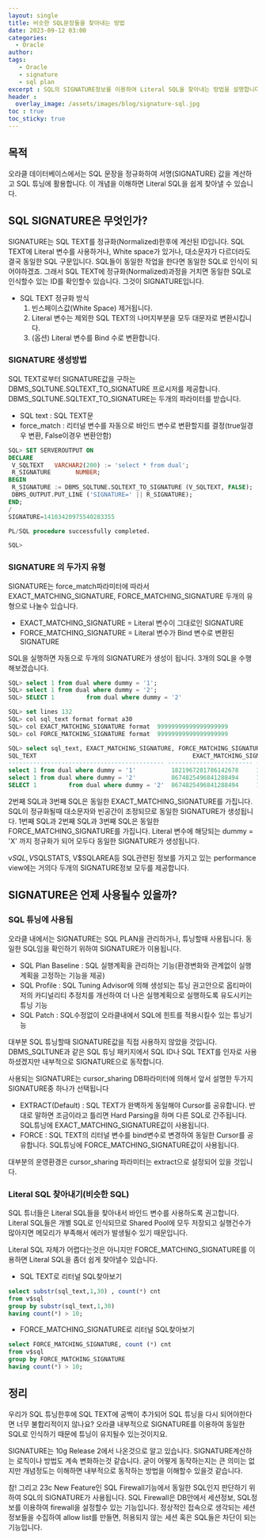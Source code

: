 ```yaml
---
layout: single
title: 비슷한 SQL문장들을 찾아내는 방법
date: 2023-09-12 03:00
categories: 
  - Oracle
author: 
tags: 
   - Oracle
   - signature
   - sql plan
excerpt : SQL의 SIGNATURE정보를 이용하여 Literal SQL을 찾아내는 방법을 설명합니다.
header :
  overlay_image: /assets/images/blog/signature-sql.jpg
toc : true  
toc_sticky: true
---
```


## 목적

오라클 데이터베이스에서는 SQL 문장을 정규화하여 서명(SIGNATURE) 값을 계산하고 SQL 튜닝에 활용합니다. 이 개념을 이해하면 Literal  SQL을 쉽게 찾아낼 수 있습니다. 

## SQL SIGNATURE은 무엇인가?

SIGNATURE는 SQL TEXT를 정규화(Normalized)한후에 계산된 ID입니다. 
SQL TEXT에 Literal 변수를 사용하거나, White space가 있거나, 대소문자가 다르더라도 결국 동일한 SQL 구문입니다. SQL들이 동일한 작업을 한다면 동일한 SQL로 인식이 되어야하겠죠. 
그래서 SQL TEXT에 정규화(Normalized)과정을 거치면 동일한 SQL로 인식할수 있는 ID를 확인할수 있습니다. 그것이 SIGNATURE입니다.

- SQL TEXT 정규화 방식
  1. 빈스페이스값(White Space) 제거됩니다.
  2. Literal 변수는 제외한 SQL TEXT의 나머지부분을 모두 대문자로 변환시킵니다.
  3. (옵션) Literal 변수를 Bind 수로 변환합니다. 

### SIGNATURE 생성방법

SQL TEXT로부터 SIGNATURE값을 구하는 DBMS_SQLTUNE.SQLTEXT_TO_SIGNATURE 프로시저를 제공합니다. 
DBMS_SQLTUNE.SQLTEXT_TO_SIGNATURE는 두개의 파라미터를 받습니다. 
- SQL text : SQL TEXT문
- force_match : 리터널 변수를 자동으로 바인드 변수로 변환할지를 결정(true일경우 변환, False이경우 변환안함)

```sql
SQL> SET SERVEROUTPUT ON
DECLARE
 V_SQLTEXT   VARCHAR2(200) := 'select * from dual';
 R_SIGNATURE       NUMBER;
BEGIN
 R_SIGNATURE := DBMS_SQLTUNE.SQLTEXT_TO_SIGNATURE (V_SQLTEXT, FALSE);
 DBMS_OUTPUT.PUT_LINE ('SIGNATURE=' || R_SIGNATURE);
END;
/
SIGNATURE=14103420975540283355

PL/SQL procedure successfully completed.

SQL>
```
### SIGNATURE 의 두가지 유형

SIGNATURE는 force_match파라미터에 따라서 EXACT_MATCHING_SIGNATURE, FORCE_MATCHING_SIGNATURE 두개의 유형으로 나눌수 있습니다. 
- EXACT_MATCHING_SIGNATURE = Literal 변수이 그대로인 SIGNATURE
- FORCE_MATCHING_SIGNATURE = Literal 변수가 Bind 변수로 변환된 SIGNATURE

SQL을 실행하면 자동으로 두개의 SIGNATURE가 생성이 됩니다. 
3개의 SQL을 수행해보겠습니다. 

```sql
SQL> select 1 from dual where dummy = '1';
SQL> select 1 from dual where dummy = '2'; 
SQL> SELECT 1         from dual where dummy = '2'

SQL> set lines 132
SQL> col sql_text format format a30
SQL> col EXACT_MATCHING_SIGNATURE format  99999999999999999999
SQL> col FORCE_MATCHING_SIGNATURE format  99999999999999999999

SQL> select sql_text, EXACT_MATCHING_SIGNATURE, FORCE_MATCHING_SIGNATURE from V$sqlstats where sql_text like '%dummy%';
SQL_TEXT                                            EXACT_MATCHING_SIGNATURE FORCE_MATCHING_SIGNATURE
-------------------------------------------- ------------------------ ------------------------
select 1 from dual where dummy = '1'          1821967281786142678     13154199455204052618
select 1 from dual where dummy = '2'          8674825496841288494     13154199455204052618
SELECT 1         from dual where dummy = '2'  8674825496841288494     13154199455204052618

```
2번째 SQL과 3번째 SQL은 동일한 EXACT_MATCHING_SIGNATURE를 가집니다. SQL이 정규화될때 대소문자와 빈공간이 조정되므로 동일한 SIGNATURE가 생성됩니다. 
1번째 SQL과 2번째 SQL과 3번째 SQL은 동일한 FORCE_MATCHING_SIGNATURE를 가집니다. Literal 변수에 해당되는 dummy = 'X' 까지 정규화가 되어 모두다 동일한 SIGNATURE가 생성됩니다. 

v$SQL, V$SQLSTATS, V$SQLAREA등 SQL관련된 정보를 가지고 있는 performance view에는 거의다 두개의 SIGNATURE정보 모두를 제공합니다.

## SIGNATURE은 언제 사용될수 있을까?

### SQL 튜닝에 사용됨
오라클 내에서는 SIGNATURE는 SQL PLAN을 관리하거나, 튜닝할때 사용됩니다. 
동일한 SQL임을 확인하기 위하여 SIGNATURE가 이용됩니다. 

- SQL Plan Baseline : SQL 실행계획을 관리하는 기능(환경변화와 관계없이 실행계획을 고정하는 기능을 제공)
- SQL Profile : SQL Tuning Advisor에 의해 생성되는 튜닝 권고안으로 옵티마이저의 카디널리티 추정치를 개선하여 더 나은 실행계획으로 실행하도록 유도시키는 튜닝 기능
- SQL Patch : SQL수정없이 오라클내에서 SQL에 힌트를 적용시킬수 있는 튜닝기능

대부분 SQL 튜닝할때 SIGNATURE값을 직접 사용하지 않았을 것입니다. DBMS_SQLTUNE과 같은 SQL 튜닝 패키지에서 SQL ID나 SQL TEXT를 인자로 사용하셨겠지만 내부적으로 SIGNATURE으로 동작합니다.

사용되는 SIGNATURE는 cursor_sharing DB파라미터에 의해서 앞서 설명한 두가지 SIGNATURE중 하나가 선택됩니다
- EXTRACT(Default) : SQL TEXT가 완벽하게 동일해야 Cursor를 공유합니다. 반대로 말하면 조금이라고 틀리면 Hard Parsing을 하며 다른 SQL로 간주됩니다. SQL튜닝에 EXACT_MATCHING_SIGNATURE값이 사용됩니다. 
- FORCE : SQL TEXT의 리터널 변수를 bind변수로 변경하여 동일한 Cursor를 공유합니다. SQL튜닝에 FORCE_MATCHING_SIGNATURE값이 사용됩니다. 

대부분의 운영환경은 cursor_sharing 파라미터는 extract으로 설정되어 있을 것입니다.

### Literal SQL 찾아내기(비슷한 SQL)

SQL 튜너들은 Literal SQL들을 찾아내서 바인드 변수를 사용하도록 권고합니다. 
Literal SQL들은 개별 SQL로 인식되므로 Shared Pool에 모두 저장되고 실행건수가 많아지면 메모리가 부족해서 에러가 발생될수 있기 때문입니다. 

Literal SQL 자체가 어렵다는것은 아니지만 FORCE_MATCHING_SIGNATURE를 이용하면 Literal SQL을 좀더 쉽게 찾아낼수 있습니다. 

- SQL TEXT로 리터널 SQL찾아보기
```sql
select substr(sql_text,1,30) , count(*) cnt
from v$sql
group by substr(sql_text,1,30)
having count(*) > 10;
```

- FORCE_MATCHING_SIGNATURE로 리터널 SQL찾아보기
```sql
select FORCE_MATCHING_SIGNATURE, count (*) cnt
from v$sql
group by FORCE_MATCHING_SIGNATURE
having count(*) > 10;
```

## 정리 

우리가 SQL 튜닝한후에 SQL TEXT에 공백이 추가되어 SQL 튜닝을 다시 되어야한다면 너무 불합리적이지 않나요? 오라클 내부적으로 SIGNATURE를 이용하여 동일한 SQL로 인식하기 때문에 튜닝이 유지될수 있는것이지요. 

SIGNATURE는 10g Release 2에서 나온것으로 알고 있습니다. SIGNATURE계산하는 로직이나 방법도 계속 변화하는것 같습니다. 굳이 어떻게 동작하는지는 큰 의미는 없지만 개념정도는 이해하면 내부적으로 동작하는 방법을 이해할수 있을것 같습니다. 

참! 그리고 23c New Feature인 SQL Firewall기능에서 동일한 SQL인지 판단하기 위하여 SQL의 SIGNATURE가 사용됩니다. SQL Firewall은 DB안에서 세션정보, SQL정보를 이용하여 firewall을 설정할수 있는 기능입니다. 정상적인 접속으로 생각되는 세션정보들을 수집하여 allow list를 만들면, 허용되지 않는 세션 혹은 SQL들은 차단이 되는 기능입니다.